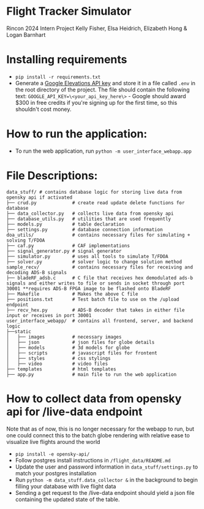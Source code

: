 # Flight Tracker Simulator
Rincon 2024 Intern Project
Kelly Fisher, Elsa Heidrich, Elizabeth Hong & Logan Barnhart

# Installing requirements

* `pip install -r requirements.txt`
* Generate a [Google Elevations API key](https://developers.google.com/maps/documentation/elevation/start) and store it in a file called `.env` in the root directory of the project. The file should contain the following text: `GOOGLE_API_KEY=\<your_api_key_here\>`  -  Google should award $300 in free credits if you're signing up for the first time, so this shouldn't cost money. 

# How to run the application:
* To run the web application, run `python -m user_interface_webapp.app`

# File Descriptions:
```
data_stuff/ # contains database logic for storing live data from opensky api if activated
├── crud.py             # create read update delete functions for database
├── data_collector.py   # collects live data from opensky api
├── database_utils.py   # utilities that are used frequently
├── models.py           # table declaration
├── settings.py         # database connection information
doa_utils/              # contains necessary files for simulating + solving T/FDOA
├── caf.py              # CAF implementations
├── signal_generator.py # signal generator
├── simulator.py        # uses all tools to simulate T/FDOA
├── solver.py           # solver logic to change solution method
sample_recv/            # contains necessary files for receiving and decoding ADS-B signals
├── bladeRF_adsb.c      # C file that receives hex demodulated ads-b signals and either writes to file or sends in socket through port 30001 **requires ADS-B FPGA image to be flashed onto BladeRF
├── Makefile            # Makes the above C file
├── positions.txt       # Test batch file to use on the /upload endpoint 
├── recv_hex.py         # ADS-B decoder that takes in either file input or receives in port 30001
user_interface_webapp/  # contains all frontend, server, and backend logic 
├──static
│   ├── images          # necessary images
│   ├── json            # json files for globe details
│   ├── models          # 3d models for globe
│   ├── scripts         # javascript files for frontent
│   ├── styles          # css stylings
│   ├── video           # video files
├── templates           # html templates
├── app.py              # main file to run the web application  
```


# How to collect data from opensky api for /live-data endpoint

Note that as of now, this is no longer necessary for the webapp to run, but one could connect this to the batch globe rendering with relative ease to visualize live flights around the world

* `pip install -e opensky-api/`
* Follow postgres install instructions in `/flight_data/README.md`
* Update the user and password information in `data_stuff/settings.py` to match your postgres installation
* Run `python -m data_stuff.data_collector &` in the background to begin filling your database with live flight data
* Sending a get request to the /live-data endpoint should yield a json file containing the updated state of the table. 
